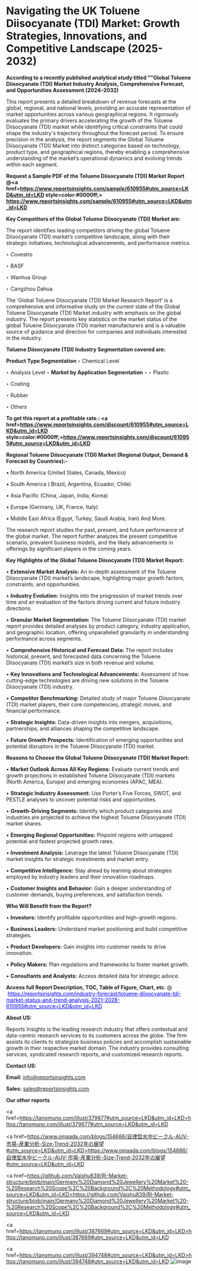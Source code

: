 # Navigating the UK Toluene Diisocyanate (TDI) Market: Growth Strategies, Innovations, and Competitive Landscape (2025-2032)

<strong>According to a recently published analytical study titled ""Global Toluene Diisocyanate (TDI) Market Industry Analysis, Comprehensive Forecast, and Opportunities Assessment (2024–2032)</strong>

This report presents a detailed breakdown of revenue forecasts at the global, regional, and national levels, providing an accurate representation of market opportunities across various geographical regions. It rigorously evaluates the primary drivers accelerating the growth of the Toluene Diisocyanate (TDI) market while identifying critical constraints that could shape the industry's trajectory throughout the forecast period. To ensure precision in the analysis, the report segments the Global Toluene Diisocyanate (TDI) Market into distinct categories based on technology, product type, and geographical regions, thereby enabling a comprehensive understanding of the market’s operational dynamics and evolving trends within each segment.

<strong>Request a Sample PDF of the Toluene Diisocyanate (TDI) Market Report </strong><strong>@<a href=https://www.reportsinsights.com/sample/610955#utm_source=LKD&utm_id=LKD style=color:#0000ff;> https://www.reportsinsights.com/sample/610955#utm_source=LKD&utm_id=LKD</a></strong></font>

<strong>Key Competitors of the Global Toluene Diisocyanate (TDI) Market are:</strong>

The report identifies leading competitors driving the global Toluene Diisocyanate (TDI) market’s competitive landscape, along with their strategic initiatives, technological advancements, and performance metrics.

‣ Covestro

‣ BASF

‣ Wanhua Group

‣ Cangzhou Dahua

The ‘Global Toluene Diisocyanate (TDI) Market Research Report’ is a comprehensive and informative study on the current state of the Global Toluene Diisocyanate (TDI) Market industry with emphasis on the global industry. The report presents key statistics on the market status of the global Toluene Diisocyanate (TDI) market manufacturers and is a valuable source of guidance and direction for companies and individuals interested in the industry.

<strong>Toluene Diisocyanate (TDI) Industry Segmentation covered are:</strong>

<strong>Product Type Segmentation</strong>
‣
Chemical Level

‣ Analysis Level
‣ 
<strong>Market by Application Segmentation</strong>
‣
‣  Plastic

‣ Coating

‣ Rubber

‣ Others

<strong>To get this report at a profitable rate.: <a href=https://www.reportsinsights.com/discount/610955#utm_source=LKD&utm_id=LKD style=color:#0000ff;>https://www.reportsinsights.com/discount/610955#utm_source=LKD&utm_id=LKD</a></strong></font>

<strong>Regional Toluene Diisocyanate (TDI) Market (Regional Output, Demand &amp; Forecast by Countries):-</strong>

• North America (United States, Canada, Mexico)

• South America ( Brazil, Argentina, Ecuador, Chile)

• Asia Pacific (China, Japan, India, Korea)

• Europe (Germany, UK, France, Italy)

• Middle East Africa (Egypt, Turkey, Saudi Arabia, Iran) And More.

The research report studies the past, present, and future performance of the global market. The report further analyzes the present competitive scenario, prevalent business models, and the likely advancements in offerings by significant players in the coming years.

<strong>Key Highlights of the Global Toluene Diisocyanate (TDI) Market Report:</strong>

• <strong>Extensive Market Analysis:</strong> An in-depth assessment of the Toluene Diisocyanate (TDI) market’s landscape, highlighting major growth factors, constraints, and opportunities.

• <strong>Industry Evolution:</strong> Insights into the progression of market trends over time and an evaluation of the factors driving current and future industry directions.

• <strong>Granular Market Segmentation:</strong> The Toluene Diisocyanate (TDI) market report provides detailed analyses by product category, industry application, and geographic location, offering unparalleled granularity in understanding performance across segments.

• <strong>Comprehensive Historical and Forecast Data:</strong> The report includes historical, present, and forecasted data concerning the Toluene Diisocyanate (TDI) market’s size in both revenue and volume.

• <strong>Key Innovations and Technological Advancements:</strong> Assessment of how cutting-edge technologies are driving new solutions in the Toluene Diisocyanate (TDI) industry.

• <strong>Competitor Benchmarking:</strong> Detailed study of major Toluene Diisocyanate (TDI) market players, their core competencies, strategic moves, and financial performance.

• <strong>Strategic Insights:</strong> Data-driven insights into mergers, acquisitions, partnerships, and alliances shaping the competitive landscape.

• <strong>Future Growth Prospects:</strong> Identification of emerging opportunities and potential disruptors in the Toluene Diisocyanate (TDI) market.

<strong>Reasons to Choose the Global Toluene Diisocyanate (TDI) Market Report:</strong>

• <strong>Market Outlook Across All Key Regions:</strong> Evaluate current trends and growth projections in established Toluene Diisocyanate (TDI) markets (North America, Europe) and emerging economies (APAC, MEA).

• <strong>Strategic Industry Assessment:</strong> Use Porter’s Five Forces, SWOT, and PESTLE analyses to uncover potential risks and opportunities.

• <strong>Growth-Driving Segments:</strong> Identify which product categories and industries are projected to achieve the highest Toluene Diisocyanate (TDI) market shares.

• <strong>Emerging Regional Opportunities:</strong> Pinpoint regions with untapped potential and fastest projected growth rates.

• <strong>Investment Analysis:</strong> Leverage the latest Toluene Diisocyanate (TDI) market insights for strategic investments and market entry.

• <strong>Competitive Intelligence:</strong> Stay ahead by learning about strategies employed by industry leaders and their innovation roadmaps.

• <strong>Customer Insights and Behavior:</strong> Gain a deeper understanding of customer demands, buying preferences, and satisfaction trends.

<strong>Who Will Benefit from the Report?</strong>

• <strong>Investors:</strong> Identify profitable opportunities and high-growth regions.

• <strong>Business Leaders:</strong> Understand market positioning and build competitive strategies.

• <strong>Product Developers:</strong> Gain insights into customer needs to drive innovation.

• <strong>Policy Makers:</strong> Plan regulations and frameworks to foster market growth.

• <strong>Consultants and Analysts:</strong> Access detailed data for strategic advice.
</ul>
<strong>Access full Report Description, TOC, Table of Figure, Chart, etc. </strong>@  <a href=https://reportsinsights.com/industry-forecast/toluene-diisocyanate-tdi-market-status-and-trend-analysis-2021-2028-610955#utm_source=LKD&utm_id=LKD style=color:#0000ff;>https://reportsinsights.com/industry-forecast/toluene-diisocyanate-tdi-market-status-and-trend-analysis-2021-2028-610955#utm_source=LKD&utm_id=LKD</a></font>

<strong><strong>About US</strong>:</strong>

Reports Insights is the leading research industry that offers contextual and data-centric research services to its customers across the globe. The firm assists its clients to strategize business policies and accomplish sustainable growth in their respective market domain. The industry provides consulting services, syndicated research reports, and customized research reports.

<strong>Contact US:</strong>

<p class=""""><b>Email:</b> <a href=mailto:info@reportsinsights.com>info@reportsinsights.com</a></p>
<p class=""""><b>Sales:</b> <a href=mailto:sales@reportsinsights.com>sales@reportsinsights.com</a></p>

<strong>Our other reports</strong>

<a href=https://tanomuno.com/illust/379677#utm_source=LKD&utm_id=LKD>https://tanomuno.com/illust/379677#utm_source=LKD&utm_id=LKD</a>

<a href=https://www.omaada.com/blogs/154686/自律型水中ビークル-AUV-市場-産業分析-Size-Trend-2032年の展望#utm_source=LKD&utm_id=LKD>https://www.omaada.com/blogs/154686/自律型水中ビークル-AUV-市場-産業分析-Size-Trend-2032年の展望#utm_source=LKD&utm_id=LKD</a>

<a href=https://github.com/Vaishu839/RI-Market-structure/blob/main/Germany%20Diamond%20Jewellery%20Market%20-%20Research%20Scope%2C%20Background%2C%20Methodology#utm_source=LKD&utm_id=LKD>https://github.com/Vaishu839/RI-Market-structure/blob/main/Germany%20Diamond%20Jewellery%20Market%20-%20Research%20Scope%2C%20Background%2C%20Methodology#utm_source=LKD&utm_id=LKD</a>

<a href=https://tanomuno.com/illust/387669#utm_source=LKD&utm_id=LKD>https://tanomuno.com/illust/387669#utm_source=LKD&utm_id=LKD</a>

<a href=https://tanomuno.com/illust/394748#utm_source=LKD&utm_id=LKD>https://tanomuno.com/illust/394748#utm_source=LKD&utm_id=LKD</a>
![image](https://github.com/user-attachments/assets/3c02cc57-dacd-478e-a783-cbcd7bbf4f44)
